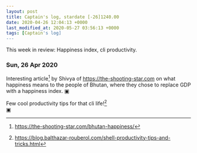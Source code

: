 ```yaml
---
layout: post
title: Captain's log, stardate [-26]1240.00
date: 2020-04-26 12:04:13 +0000
last_modified_at: 2020-05-27 03:56:13 +0000
tags: [Captain's log]
---
```


This week in review: Happiness index, cli productivity.

<!-- more -->

### Sun, 26 Apr 2020
Interesting article[^1] by Shivya of <https://the-shooting-star.com> on what happiness
means to the people of Bhutan, where they chose to replace GDP with a happiness
index.
▣

Few cool productivity tips for that cli life![^2]  
▣

[^1]: <https://the-shooting-star.com/bhutan-happiness/>
[^2]: <https://blog.balthazar-rouberol.com/shell-productivity-tips-and-tricks.html>